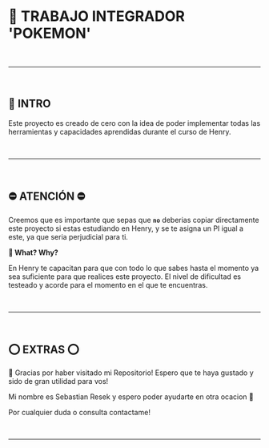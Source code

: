 ﻿# 👀 TRABAJO INTEGRADOR 'POKEMON'

<br />

---

<br />

## **📌 INTRO**

Este proyecto es creado de cero con la idea de poder implementar todas las herramientas y capacidades aprendidas durante el curso de Henry.

<br />

---

<br />

## **⛔️ ATENCIÓN ⛔️**

Creemos que es importante que sepas que **`no`** deberias copiar directamente este proyecto si estas estudiando en Henry, y se te asigna un PI igual a este, ya que seria perjudicial para ti.

**👀 What? Why?**

En Henry te capacitan para que con todo lo que sabes hasta el momento ya sea suficiente para que realices este proyecto. El nivel de dificultad es testeado y acorde para el momento en el que te encuentras.

<br />

---

<br />

## **⭕ EXTRAS ⭕**

🔹 Gracias por haber visitado mi Repositorio! Espero que te haya gustado y sido de gran utilidad para vos!

Mi nombre es Sebastian Resek y espero poder ayudarte en otra ocacion 👋 

Por cualquier duda o consulta contactame! 

<br />

---

